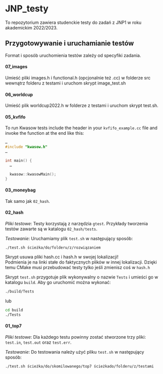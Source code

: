 # JNP_testy

To repozytorium zawiera studenckie testy do zadań z JNP1 w roku akademickim 2022/2023.

## Przygotowywanie i uruchamianie testów

Format i sposób uruchomienia testów zależy od specyfiki zadania.

#### 07_images


Umieść pliki images.h i functional.h (opcjonalnie też .cc) w folderze src wewnątrz folderu z testami i uruchom skrypt image_test.sh


#### 06_worldcup

Umieść plik worldcup2022.h w folderze z testami i uruchom skrypt test.sh.

#### 05_kvfifo

To run Kwasow tests include the header in your `kvfifo_example.cc` file and invoke
the function at the end like this:

```cpp
…
#include "kwasow.h"
…

int main() {
  …

  kwasow::kwasowMain();
}
```

#### 03_moneybag

Tak samo jak `02_hash`.

#### 02_hash

_Pliki testowe_: Testy korzystają z narzędzia `gtest`. Przykłady tworzenia testów zawarte są w katalogu `02_hash/tests`.

_Testowanie_: Uruchamiamy plik `test.sh` w następujący sposób:

`./test.sh ścieżka/do/folderu/z/rozwiązaniem`

Skrypt usuwa pliki hash.cc i hash.h w swojej lokalizacji!  
Podmienia je na linki stałe do faktycznych plików w innej lokalizacji. Dzięki temu CMake musi przebudować testy tylko jeśli zmienisz coś w `hash.h`

Skrypt `test.sh` przygotuje plik wykonywalny o nazwie `Tests` i umieści go w katalogu `build`.
Aby go uruchomić można wykonać:

```sh
./build/Tests
```
lub
```sh
cd build
./Tests
```

#### 01_top7

_Pliki testowe_: Dla każdego testu powinny zostać stworzone trzy pliki: `test.in`, `test.out` oraz `test.err`.

_Testowanie_: Do testowania należy użyć pliku `test.sh` w następujący sposób:

`./test.sh ścieżka/do/skomilowanego/top7 ścieżkado/folderu/z/testami`
